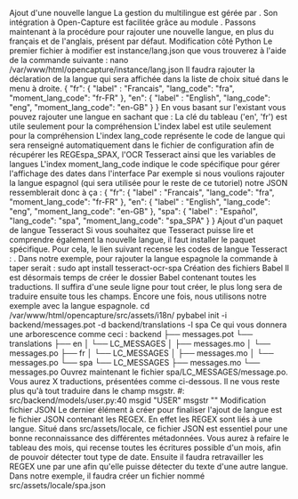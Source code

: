 Ajout d'une nouvelle langue
La gestion du multilingue est gérée par . Son intégration à Open-Capture est facilitée grâce au module . Passons maintenant à la procédure pour rajouter une nouvelle langue, en plus du français et de l'anglais, présent par défaut.
Modification côté Python
Le premier fichier à modifier est instance/lang.json que vous trouverez à l'aide de la commande suivante : 
nano /var/www/html/opencapture/instance/lang.json
Il faudra rajouter la déclaration de la langue qui sera affichée dans la liste de choix situé dans le menu à droite. 
{
    "fr": {
        "label" : "Francais",
        "lang_code": "fra",
        "moment_lang_code": "fr-FR"
    },
    "en": {
        "label" : "English",
        "lang_code": "eng",
        "moment_lang_code": "en-GB"
    }
}
En vous basant sur l'existant vous pouvez rajouter une langue en sachant que :
La clé du tableau ('en', 'fr') est utile seulement pour la compréhension
L'index label est utile seulement pour la compréhension
L'index lang_code représente le code de langue qui sera renseigné automatiquement dans le fichier de configuration afin de récupérer les REGEspa_SPAX, l'OCR Tesseract ainsi que les variables de langues
L'index moment_lang_code indique le code spécifique pour gérer l'affichage des dates dans l'interface
Par exemple si nous voulions rajouter la langue espagnol (qui sera utilisée pour le reste de ce tutoriel) notre JSON ressemblerait donc à ça : 
{
    "fr": {
        "label" : "Francais",
        "lang_code": "fra",
        "moment_lang_code": "fr-FR"
    },
    "en": {
        "label" : "English",
        "lang_code": "eng",
        "moment_lang_code": "en-GB"
    },
    "spa": {
        "label" : "Español",
        "lang_code": "spa",
        "moment_lang_code": "spa_SPA"
    }
}
Ajout d'un paquet de langue Tesseract 
Si vous souhaitez que Tesseract puisse lire et comprendre également la nouvelle langue, il faut installer le paquet spécifique. Pour cela, le lien suivant recense les codes de langue Tesseract : . Dans notre exemple, pour rajouter la langue espagnole la commande à taper serait : 
sudo apt install tesseract-ocr-spa
Création des fichiers Babel
Il est désormais temps de créer le dossier Babel contenant toutes les traductions. Il suffira d'une seule ligne pour tout créer, le plus long sera de traduire ensuite tous les champs. Encore une fois, nous utilisons notre exemple avec la langue espagnole. 
cd /var/www/html/opencapture/src/assets/i18n/
pybabel init -i backend/messages.pot -d backend/translations -l spa
Ce qui vous donnera une arborescence comme ceci : 
backend
├── messages.pot
└── translations
    ├── en
    │   └── LC_MESSAGES
    │       ├── messages.mo
    │       └── messages.po
    ├── fr
    │   └── LC_MESSAGES
    │       ├── messages.mo
    │       └── messages.po
    └── spa
        └── LC_MESSAGES
            ├── messages.mo
            └── messages.po
Ouvrez maintenant le fichier spa/LC_MESSAGES/message.po. Vous aurez X traductions, présentées comme ci-dessous. Il ne vous reste plus qu'à tout traduire dans le champ msgstr.
#: src/backend/models/user.py:40
msgid "USER"
msgstr ""
Modification fichier JSON
Le dernier élément à créer pour finaliser l'ajout de langue est le fichier JSON contenant les REGEX. En effet les REGEX sont liés à une langue. Situé dans src/assets/locale, ce fichier JSON est essentiel pour une bonne reconnaissance des différentes métadonnées. Vous aurez à refaire le tableau des mois, qui recense toutes les écritures possible d'un mois, afin de pouvoir détecter tout type de date. Ensuite il faudra retravailler les REGEX une par une afin qu'elle puisse détecter du texte d'une autre langue. 
Dans notre exemple, il faudra créer un fichier nommé  src/assets/locale/spa.json
